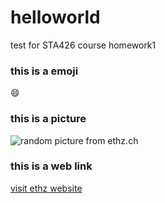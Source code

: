 # helloworld
test for STA426 course homework1


### this is a emoji ###
:smile:

### this is a picture ###
![random picture from ethz.ch](https://www.ethz.ch/de/die-eth-zuerich/thematische-schwerpunkte/medizin/_jcr_content/par/fullwidthimage/image.imageformat.fullwidth.1494184937.png)

### this is a web link ###
[visit ethz website](https://www.ethz.ch/de.html)

